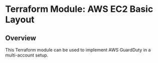 # Terraform Module: AWS EC2 Basic Layout

## Overview

This Terraform module can be used to implement AWS GuardDuty in a multi-account setup.
